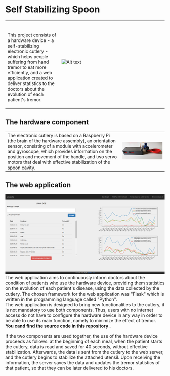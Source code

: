 # Self Stabilizing Spoon

| | |
| - | - |
| <br> <br> This project consists of a hardware device - a self-stabilizing electronic cutlery - which helps people suffering from hand tremor to eat more efficiently, and a web application created to deliver statistics to the doctors about the evolution of each patient's tremor. <br> <br> | ![Alt text](stabilization.gif) &nbsp;&nbsp;&nbsp;&nbsp;&nbsp;&nbsp;&nbsp;&nbsp;&nbsp;&nbsp;&nbsp;&nbsp;&nbsp;&nbsp;&nbsp;&nbsp;&nbsp;&nbsp;&nbsp;&nbsp;&nbsp;&nbsp;&nbsp;&nbsp;&nbsp;&nbsp;&nbsp;&nbsp;&nbsp;&nbsp;&nbsp;&nbsp;&nbsp;&nbsp;&nbsp;&nbsp;&nbsp;&nbsp;&nbsp;&nbsp;&nbsp;&nbsp;&nbsp;&nbsp;&nbsp;&nbsp;&nbsp;&nbsp;&nbsp;&nbsp;&nbsp;&nbsp;&nbsp;&nbsp;&nbsp;&nbsp;&nbsp;&nbsp;&nbsp;&nbsp;&nbsp;&nbsp;&nbsp;&nbsp;&nbsp;&nbsp;&nbsp;&nbsp;&nbsp;&nbsp;&nbsp;&nbsp;&nbsp;&nbsp;&nbsp;&nbsp;&nbsp;&nbsp;&nbsp;&nbsp;&nbsp;&nbsp;&nbsp;&nbsp;|


## The hardware component

| | |
| - | - | 
| The electronic cutlery is based on a Raspberry Pi (the brain of the hardware assembly), an orientation sensor, consisting of a module with accelerometer and gyroscope, which provides information on the position and movement of the handle, and two servo motors that deal with effective stabilization of the spoon cavity. | ![alt text](spoon.jpg) |
## The web application

![alt text](web_application.PNG)
The web application aims to continuously inform doctors about the condition of patients who use the hardware device, providing them statistics on the evolution of each patient's disease, using the data collected by the cutlery. The chosen framework for the web application was "Flask" which is written in the programming language called "Python".  
The web application is designed to bring new functionalities to the cutlery, it is not mandatory to use both components. Thus, users with no internet access do not have to configure the hardware device in any way in order to be able to use its main function, namely to minimize the effect of tremor. **You cand find the source code in this repository .**

If the two components are used together, the use of the hardware device proceeds as follows: at the beginning of each meal, when the patient starts the cutlery, data is read and saved for 40 seconds, without effective stabilization. Afterwards, the data is sent from the cutlery to the web server, and the cutlery begins to stabilize the attached utensil. Upon receiving the information, the server saves the data and updates the tremor statistics of that patient, so that they can be later delivered to his doctors.
